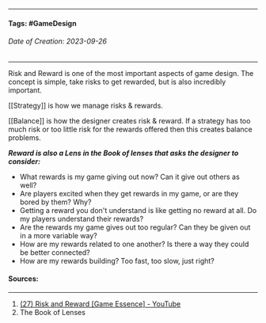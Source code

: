 __________________________________________________________________________
#### **Tags:** #GameDesign
###### *Date of Creation: 2023-09-26*
__________________________________________________________________________

Risk and Reward is one of the most important aspects of game design. The concept is simple, take risks to get rewarded, but is also incredibly important. 

[[Strategy]] is how we manage risks & rewards. 

[[Balance]] is how the designer creates risk & reward. If a strategy has too much risk or too little risk for the rewards offered then this creates balance problems.

***Reward is also a Lens in the Book of lenses that asks the designer to consider:***
- What rewards is my game giving out now? Can it give out others as well?
- Are players excited when they get rewards in my game, or are they bored by them? Why?
- Getting a reward you don't understand is like getting no reward at all. Do my players understand their rewards?
- Are the rewards my game gives out too regular? Can they be given out in a more variable way?
- How are my rewards related to one another? Is there a way they could be better connected?
- How are my rewards building? Too fast, too slow, just right?
#### Sources:
__________________________________________________________________________
1. [(27) Risk and Reward [Game Essence] - YouTube](https://www.youtube.com/watch?v=FXqEykD5Ub4&list=PLgKCjZ2WsVLSllvUzbkHIQurVIJdhAQ4m&index=6&ab_channel=MasahiroSakuraionCreatingGames)
2. The Book of Lenses